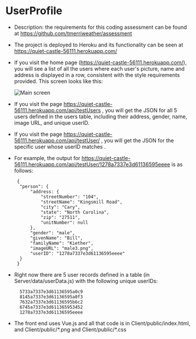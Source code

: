 # UserProfile

- Description: the requirements for this coding assessment can be found at https://github.com/tmerriweather/assessment


- The project is deployed to Heroku and its functionality can be seen at  https://quiet-castle-56111.herokuapp.com/

- If you visit the home page (https://quiet-castle-56111.herokuapp.com/), you will see a list of all the users where each user's picture, name and address is displayed in a row, consistent with the style requirements provided. This screen looks like this:

    ![Main screen](ZD_MBA_HD/Users/zdayar/Desktop/UserProfileSS.png?raw=true "Main Screen Shot")

- If you visit the page https://quiet-castle-56111.herokuapp.com/api/testUsers , you will get the JSON for all 5 users defined in the users table, including their address, gender, name, image URL, and unique userID.

- If you visit the page
https://quiet-castle-56111.herokuapp.com/api/testUser/<uniqueUserID> ,
you will get the JSON for the specific user whose userID matches <uniqueUserID>.

- For example, the output for https://quiet-castle-56111.herokuapp.com/api/testUser/1278a7337e3d61136595eeee is as follows:

       {
        "person": {
            "address: {
                "streetNumber": "104",
                "streetName": "Kingsmill Road",
                "city": "Cary",
                "state": "North Carolina",
                "zip": "27511",
                "unitNumber": null
            },
            "gender": "male",
            "givenName": "Bill",
            "familyName": "Kiether",
            "imageURL": "male3.png",
            "userID": "1278a7337e3d61136595eeee"
        }
       }

- Right now there are 5 user records defined in a table (in Server/data/userData.js) with the following unique userIDs:

        5733a7337e3d61136595a0c9
        8145a7337e3d61136595a0f3
        7632a7337e3d61136595b6c2
        6745a7337e3d611365953452
        1278a7337e3d61136595eeee

 - The front end uses Vue.js and all that code is in Client/public/index.html, and Client/public/\*.png and Client/public/\*.css


